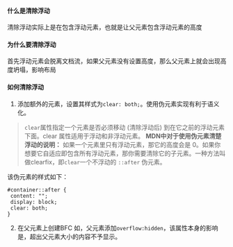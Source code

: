 #### 什么是清除浮动
  清除浮动实际上是在包含浮动元素，也就是让父元素包含浮动元素的高度

#### 为什么要清除浮动
  首先浮动元素会脱离文档流，如果父元素没有设置高度，那么父元素上就会出现高度坍塌，影响布局

#### 如何清除浮动
  1. 添加额外的元素，设置其样式为`clear: both;`。使用伪元素实现有利于语义化。
  > `clear`属性指定一个元素是否必须移动 (清除浮动后) 到在它之前的浮动元素下面。clear 属性适用于浮动和非浮动元素。
  **MDN中对于使用伪元素清楚浮动的说明：**
  > 如果一个元素里只有浮动元素，那它的高度会是 0。如果你想要它自适应即包含所有浮动元素，那你需要清除它的子元素。一种方法叫做clearfix，即`clear`一个不浮动的 `::after` 伪元素。
  <!--  -->
  该伪元素的样式如下：
 ```
 #container::after {
  content: "";
  display: block;
  clear: both;
 }
 ```

 2. 在父元素上创建BFC
  如，父元素添加`overflow:hidden`，该属性本身的影响是，超出父元素大小的内容不予显示。


  